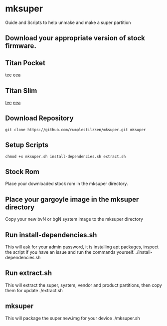 # mksuper
Guide and Scripts to help unmake and make a super partition

## Download your appropriate version of stock firmware.
## Titan Pocket
[tee](https://drive.google.com/file/d/1HZZ84TOGcj6zQcGn5_o1i0CW5GfI6H4D/view?usp=share_link)
[eea](https://drive.google.com/file/d/1bL0QO-rmMTnsEtEXYm6aetdXd-y8I19g/view?usp=share_link)
## Titan Slim
[tee](https://drive.google.com/file/d/16VHhHYQWZocxS1WzeEFCSRsBKH1G5cKN/view?usp=share_link)
[eea](https://drive.google.com/file/d/1Bpfi5Uf4dQf-YgSbmd-0WMRMWILyxgS8/view?usp=share_link)

## Download Repository
    git clone https://github.com/rumplestilzken/mksuper.git mksuper

## Setup Scripts
    chmod +x mksuper.sh install-dependencies.sh extract.sh

## Stock Rom
Place your downloaded stock rom in the mksuper directory.

## Place your gargoyle image in the mksuper directory
Copy your new bvN or bgN system image to the mksuper directory

## Run install-dependencies.sh
This will ask for your admin password, it is installing apt packages, inspect the script if you have an issue and run the commands yourself.
    ./install-dependencies.sh

## Run extract.sh
This will extract the super, system, vendor and product partitions, then copy them for update
    ./extract.sh

## mksuper
This will package the super.new.img for your device
    ./mksuper.sh
